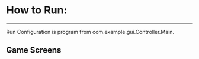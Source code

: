 # How to Run:
_________________________________________________________________________________________________________________________________________________________________________

Run Configuration is  program from com.example.gui.Controller.Main.

## Game Screens
